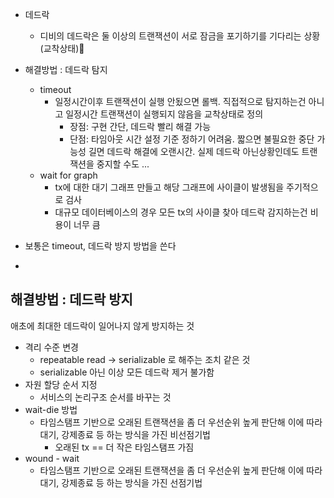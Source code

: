 - 데드락
	- 디비의 데드락은 둘 이상의 트랜잭션이 서로 잠금을 포기하기를 기다리는 상황(교착상태)
- 해결방법 : 데드락 탐지
	- timeout
		- 일정시간이후 트랜잭션이 실행 안됬으면 롤백. 직접적으로 탐지하는건 아니고 일정시간 트랜잭션이 실행되지 않음을 교착상태로 정의
			- 장점: 구현 간단, 데드락 빨리 해결 가능
			- 단점: 타임아웃 시간 설정 기준 정하기 어려움. 짧으면 불필요한 중단 가능성 길면 데드락 해결에 오랜시간. 실제 데드락 아닌상황인데도 트랜잭션을 중지할 수도 ...
	- wait for graph
		- tx에 대한 대기 그래프 만들고 해당 그래프에 사이클이 발생됨을 주기적으로 검사
		- 대규모 데이터베이스의 경우 모든 tx의 사이클 찾아 데드락 감지하는건 비용이 너무 큼
- 보통은 timeout, 데드락 방지 방법을 쓴다

- 
## 해결방법 : 데드락 방지
애초에 최대한 데드락이 일어나지 않게 방지하는 것

- 격리 수준 변경
	- repeatable read -> serializable 로 해주는 조치 같은 것
	- serializable 아닌 이상 모든 데드락 제거 불가함
- 자원 할당 순서 지정
	- 서비스의 논리구조 순서를 바꾸는 것
- wait-die 방법
	- 타임스탬프 기반으로 오래된 트랜잭션을 좀 더 우선순위 높게 판단해 이에 따라 대기, 강제종료 등 하는 방식을 가진 비선점기법
		- 오래된 tx == 더 작은 타임스탬프 가짐
- wound - wait
	- 타임스탬프 기반으로 오래된 트랜잭션을 좀 더 우선순위 높게 판단해 이에 따라 대기, 강제종료 등 하는 방식을 가진 선점기법
